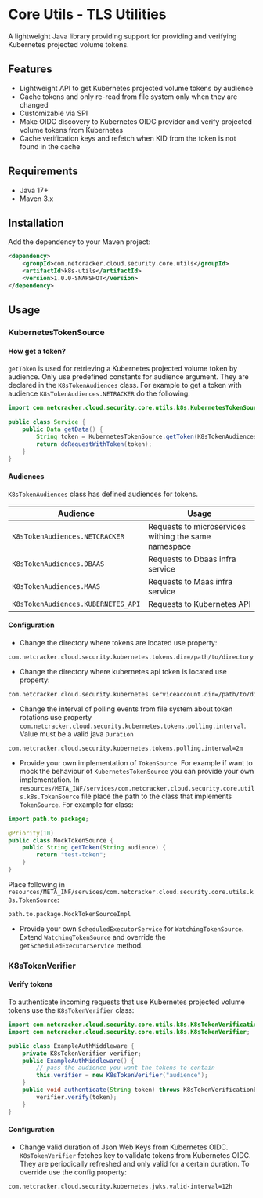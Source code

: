 # Core Utils - TLS Utilities

A lightweight Java library providing support for providing and verifying Kubernetes projected volume tokens.

## Features

- Lightweight API to get Kubernetes projected volume tokens by audience
- Cache tokens and only re-read from file system only when they are changed
- Customizable via SPI
- Make OIDC discovery to Kubernetes OIDC provider and verify projected volume tokens from Kubernetes
- Cache verification keys and refetch when KID from the token is not found in the cache

## Requirements

- Java 17+
- Maven 3.x

## Installation

Add the dependency to your Maven project:

```xml
<dependency>
    <groupId>com.netcracker.cloud.security.core.utils</groupId>
    <artifactId>k8s-utils</artifactId>
    <version>1.0.0-SNAPSHOT</version>
</dependency>
```
## Usage

### KubernetesTokenSource

#### How get a token?
`getToken` is used for retrieving a Kubernetes projected volume token by audience.
Only use predefined constants for audience argument. They are declared in the `K8sTokenAudiences` class.
For example to get a token with audience `K8sTokenAudiences.NETRACKER` do the following:
```java
import com.netcracker.cloud.security.core.utils.k8s.KubernetesTokenSource;

public class Service {
	public Data getData() {
		String token = KubernetesTokenSource.getToken(K8sTokenAudiences.NETRACKER);
		return doRequestWithToken(token);
	}
}
```

#### Audiences
`K8sTokenAudiences` class has defined audiences for tokens.

|Audience|Usage|
|---|---|
|`K8sTokenAudiences.NETCRACKER`|Requests to microservices withing the same namespace|
|`K8sTokenAudiences.DBAAS`|Requests to Dbaas infra service|
|`K8sTokenAudiences.MAAS`|Requests to Maas infra service|
|`K8sTokenAudiences.KUBERNETES_API`|Requests to Kubernetes API|

#### Configuration
- Change the directory where tokens are located use property:
```text
com.netcracker.cloud.security.kubernetes.tokens.dir=/path/to/directory
```
- Change the directory where kubernetes api token is located use property:
```text
com.netcracker.cloud.security.kubernetes.serviceaccount.dir=/path/to/directory
```
- Change the interval of polling events from file system about token rotations use property `com.netcracker.cloud.security.kubernetes.tokens.polling.interval`. Value must be a valid java `Duration`
```text
com.netcracker.cloud.security.kubernetes.tokens.polling.interval=2m
```
- Provide your own implementation of `TokenSource`. For example if want to mock the behaviour of `KubernetesTokenSource` you can provide your own implementation.
In `resources/META_INF/services/com.netcracker.cloud.security.core.utils.k8s.TokenSource` file place the path to the class that implements `TokenSource`. For example for class:
```java
import path.to.package;

@Priority(10)
public class MockTokenSource {
	public String getToken(String audience) {
		return "test-token";
	}
}
```
Place following in `resources/META_INF/services/com.netcracker.cloud.security.core.utils.k8s.TokenSource`:
```text
path.to.package.MockTokenSourceImpl
```
- Provide your own `ScheduledExecutorService` for `WatchingTokenSource`. Extend `WatchingTokenSource` and override the `getScheduledExecutorService` method.

### K8sTokenVerifier

#### Verify tokens
To authenticate incoming requests that use Kubernetes projected volume tokens use the `K8sTokenVerifier` class:
```java
import com.netcracker.cloud.security.core.utils.k8s.K8sTokenVerificationException;
import com.netcracker.cloud.security.core.utils.k8s.K8sTokenVerifier;

public class ExampleAuthMiddleware {
    private K8sTokenVerifier verifier;
    public ExampleAuthMiddleware() {
        // pass the audience you want the tokens to contain
        this.verifier = new K8sTokenVerifier("audience");
    }
    public void authenticate(String token) throws K8sTokenVerificationException {
        verifier.verify(token);
    }
}
```

#### Configuration
- Change valid duration of Json Web Keys from Kubernetes OIDC.
`K8sTokenVerifier` fetches key to validate tokens from Kubernetes OIDC. They are periodically refreshed and only valid for a certain duration. To override use the config property:
```text
com.netcracker.cloud.security.kubernetes.jwks.valid-interval=12h
```
